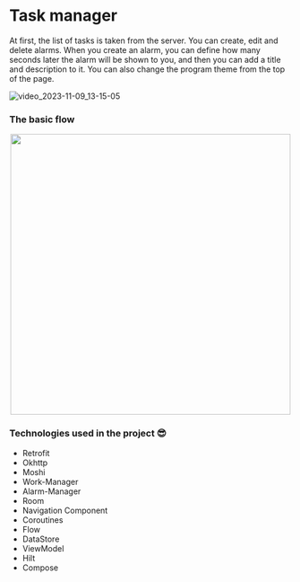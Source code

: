 # Task manager
At first, the list of tasks is taken from the server.
You can create, edit and delete alarms.
When you create an alarm, you can define how many seconds later the alarm will be shown to you, and then you can add a title and description to it.
You can also change the program theme from the top of the page.

![video_2023-11-09_13-15-05](https://github.com/javacl/task-manager/assets/45559398/b7f84a25-74f4-4760-a63f-0d2ac477a939)

### The basic flow
<p align="center">
 <img src='https://user-images.githubusercontent.com/45559398/172233712-a350738b-453d-415d-a9e2-71838dad82d5.png' width='500'>
</p>

### Technologies used in the project 😎
   * Retrofit
   * Okhttp
   * Moshi
   * Work-Manager
   * Alarm-Manager
   * Room
   * Navigation Component
   * Coroutines
   * Flow
   * DataStore
   * ViewModel
   * Hilt
   * Compose

